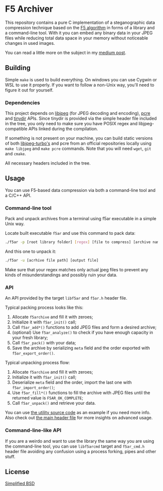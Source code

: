 # F5 Archiver
This repository contains a pure C implementation of a steganographic data compression technique based on the [F5 algorithm](https://link.springer.com/chapter/10.1007%2F3-540-45496-9_21) in forms of a library and a command-line tool.
With it you can embed any binary data in your JPEG files while reducing total data space in your memory without noticeable changes in used images.

You can read a little more on the subject in my [medium post](https://medium.com/@labunskya/about-a-strange-data-compression-method-4d0d9d2e5714).

## Building
Simple `make` is used to build everything. On windows you can use Cygwin or WSL to use it properly. If you want to follow a non-Unix way, you'll need to figure it out for yourself.

### Dependencies
This project depends on [libjpeg](http://libjpeg.sourceforge.net) (for JPEG decoding and encoding), [pcre](https://www.pcre.org) and [tinydir](https://github.com/cxong/tinydir) APIs. Since tinydir is provided via the simple header file included in the tree, you only need to make sure you have POSIX regex and libjpeg-compatible APIs linked during the compilation.

If something is not present on your machine, you can build static versions of both [libjpeg-turbo's](https://libjpeg-turbo.org) and pcre from an official repositories locally using `make libjpeg` and `make pcre` commands. Note that you will need `wget`, `git` and `cmake`.

All necessary headers included in the tree.

## Usage
You can use F5-based data compression via both a command-line tool and a C/C++ API.

### Command-line tool
Pack and unpack archives from a terminal using f5ar executable in a simple Unix way.

Locate built executable `f5ar` and use this command to pack data:
~~~bash
./f5ar -p [root library folder] [regex] [file to compress] [archive name]
~~~
And this one to unpack it: 
~~~bash
./f5ar -u [acrhive file path] [output file]
~~~

Make sure that your regex matches only actual jpeg files to prevent any kinds of misunderstandings and possibly ruin your data.

### API
An API provided by the target `libf5ar` and `f5ar.h` header file. 

Typical packing process looks like this:

1. Allocate `f5archive` and fill it with zeroes;
2. Initialize it with `f5ar_init()` call;
3. Call `f5ar_add*()` functions to add JPEG files and form a desired archive;
4. (optional) Use `f5ar_analyze()` to check if you have enough capacity in your fresh library;
5. Call `f5ar_pack()` with your data;
6. Save the archive by serializing `meta` field and the order exported with `f5ar_export_order()`.

Typical unpacking process flow:

1. Allocate `f5archive` and fill it with zeroes;
2. Initialize it with `f5ar_init()` call;
3. Deserialize `meta` field and the order, import the last one with `f5ar_import_order()`;
4. Use `f5ar_fill*()` functions to fill the archive with JPEG files until the returned value is `F5AR_OK_COMPLETE`;
5. Call `f5ar_unpack()` and retrieve your data.

You can use [the utility source code](f5ar_cmd.c) as an example if you need more info.
Also check out [the main header file](f5ar.h) for more insights on advanced usage. 

### Command-line-like API
If you are a weirdo and want to use the library the same way you are using the command-line tool, you can use `libf5arcmd` target and `f5ar_cmd.h` header file avoiding any confusion using a process forking, pipes and other stuff. 

## License
[Simplified BSD](LICENSE)
